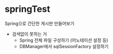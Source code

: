 # springTest
Spring으로 간단한 게시판 만들어보기

- 검색없이 못하는 거
    - Spring 전체 파일 구성하기 (어노테이션 설정 등)
    - DBManager에서 sqlSessionFactory 설정하기
